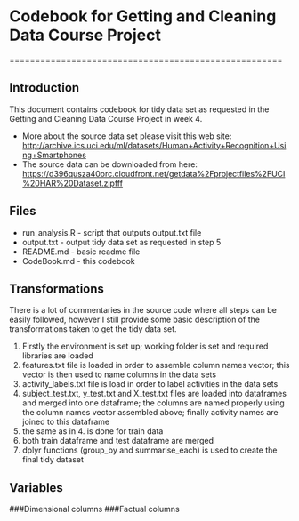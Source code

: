 # Codebook for Getting and Cleaning Data Course Project
=====================================================
## Introduction
This document contains codebook for tidy data set as requested in the Getting and Cleaning Data Course Project in week 4. 
* More about the source data set please visit this web site: http://archive.ics.uci.edu/ml/datasets/Human+Activity+Recognition+Using+Smartphones
* The source data can be downloaded from here: https://d396qusza40orc.cloudfront.net/getdata%2Fprojectfiles%2FUCI%20HAR%20Dataset.zipfff
## Files
* run_analysis.R - script that outputs output.txt file
* output.txt - output tidy data set as requested in step 5
* README.md - basic readme file
* CodeBook.md - this codebook
## Transformations
There is a lot of commentaries in the source code where all steps can be easily followed, however I still provide some basic description of the transformations taken to get the tidy data set.
1. Firstly the environment is set up; working folder is set and required libraries are loaded
2. features.txt file is loaded in order to assemble column names vector; this vector is then used to name columns in the data sets
3. activity_labels.txt file is load in order to label activities in the data sets
4. subject_test.txt, y_test.txt and X_test.txt files are loaded into dataframes and merged into one dataframe; the columns are named properly using the column names vector assembled above; finally activity names are joined to this dataframe
5. the same as in 4. is done for train data
6. both train dataframe and test dataframe are merged
7. dplyr functions (group_by and summarise_each) is used to create the final tidy dataset
## Variables
###Dimensional columns
###Factual columns




